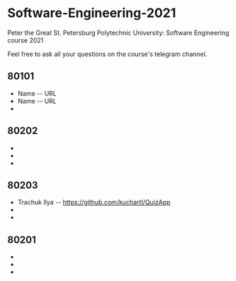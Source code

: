 # Software-Engineering-2021
Peter the Great St. Petersburg Polytechnic University: Software Engineering course 2021

Feel free to ask all your questions on the course's telegram channel.

## 80101

- Name -- URL
- Name -- URL
-

## 80202

-
-
-

## 80203

- Trachuk Ilya -- https://github.com/kuchartI/QuizApp
- 
- 

## 80201

-
-
-
